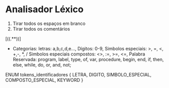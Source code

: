# Analisador Léxico

1. Tirar todos os espaços em branco
2. Tirar todos os comentários

[(\(.*\*\))]


- Categorias:
    letras: a,b,c,d,e...,
    Dígitos: 0-9,
    Simbolos especiais: >, =, <, +,-, *, /
    Simbolos especiais compostos: <>, :=, >=, <=,
    Palabra Reservada: program, label, type, of, var, procedure, begin, end, if, then, else, while, do, or, and, not;

ENUM tokens_identificadores {
    LETRA,
    DIGITO,
    SIMBOLO_ESPECIAL,
    COMPOSTO_ESPECIAL,
    KEYWORD
}
